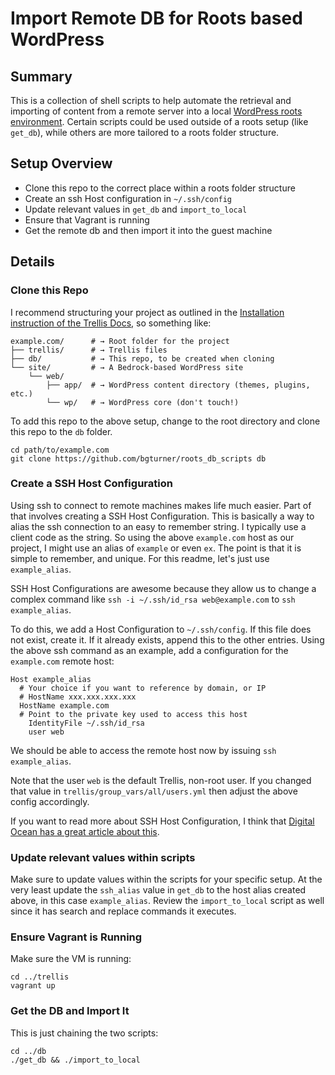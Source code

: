 # Import Remote DB for Roots based WordPress

## Summary

This is a collection of shell scripts to help automate the retrieval and importing of content from a remote server into a local [WordPress roots environment](https://roots.io/). Certain scripts could be used outside of a roots setup (like `get_db`), while others are more tailored to a roots folder structure.


## Setup Overview

* Clone this repo to the correct place within a roots folder structure
* Create an ssh Host configuration in `~/.ssh/config`
* Update relevant values in `get_db` and `import_to_local`
* Ensure that Vagrant is running
* Get the remote db and then import it into the guest machine


## Details

### Clone this Repo

I recommend structuring your project as outlined in the [Installation instruction of the Trellis Docs](https://roots.io/trellis/docs/installing-trellis/), so something like:

```
example.com/      # → Root folder for the project
├── trellis/      # → Trellis files
├── db/           # → This repo, to be created when cloning
└── site/         # → A Bedrock-based WordPress site
    └── web/
        ├── app/  # → WordPress content directory (themes, plugins, etc.)
        └── wp/   # → WordPress core (don't touch!)
```

To add this repo to the above setup, change to the root directory and clone this repo to the `db` folder.

```
cd path/to/example.com
git clone https://github.com/bgturner/roots_db_scripts db
```

### Create a SSH Host Configuration

Using ssh to connect to remote machines makes life much easier. Part of that involves creating a SSH Host Configuration. This is basically a way to alias the ssh connection to an easy to remember string. I typically use a client code as the string. So using the above `example.com` host as our project, I might use an alias of `example` or even `ex`. The point is that it is simple to remember, and unique. For this readme, let's just use `example_alias`.

SSH Host Configurations are awesome because they allow us to change a complex command like `ssh -i ~/.ssh/id_rsa web@example.com` to `ssh example_alias`.

To do this, we add a Host Configuration to `~/.ssh/config`. If this file does not exist, create it. If it already exists, append this to the other entries. Using the above ssh command as an example, add a configuration for the `example.com` remote host:

```
Host example_alias
  # Your choice if you want to reference by domain, or IP
  # HostName xxx.xxx.xxx.xxx
  HostName example.com
  # Point to the private key used to access this host
	IdentityFile ~/.ssh/id_rsa
	user web
```

We should be able to access the remote host now by issuing `ssh example_alias`.

Note that the user `web` is the default Trellis, non-root user. If you changed that value in `trellis/group_vars/all/users.yml` then adjust the above config accordingly.

If you want to read more about SSH Host Configuration, I think that [Digital Ocean has a great article about this](https://www.digitalocean.com/community/tutorials/how-to-configure-custom-connection-options-for-your-ssh-client).

### Update relevant values within scripts

Make sure to update values within the scripts for your specific setup. At the very least update the `ssh_alias` value in `get_db` to the host alias created above, in this case `example_alias`. Review the `import_to_local` script as well since it has search and replace commands it executes.

### Ensure Vagrant is Running

Make sure the VM is running:

```
cd ../trellis
vagrant up
```

### Get the DB and Import It

This is just chaining the two scripts:

```
cd ../db
./get_db && ./import_to_local
```

